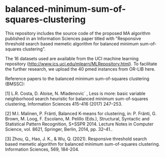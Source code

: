 # balanced-minimum-sum-of-squares-clustering
This repository includes the source code of the proposed MA algorithm published in an Information Sciences paper titled with "Responsive threshold search based memetic algorithm for balanced minimum sum-of-squares clustering".

The 16 datasets used are available from the UCI machine learning repository (http://www.ics.uci.edu/mlearn/MLRepository.html). To facilitate the further research, we upload the 40 pmed instances from OR-LIB here.

Reference papers to the balanced minimum sum-of-squares clustering (BMSSC):

[1] L.R. Costa, D. Aloise, N. Mladenovic´ , Less is more: basic variable neighborhood search heuristic for balanced minimum sum-of-squares clustering, Information Sciences 415–416 (2017) 247–253.

[2] M.I. Malinen, P. Fränti, Balanced K-means for clustering, in: P. Fränti, G. Brown, M. Loog, F. Escolano, M. Pelillo (Eds.), Structural, Syntactic and Statistical Pattern Recognition, S+SSPR 2014. Lecture Notes in Computer Science, vol. 8621, Springer, Berlin, 2014, pp. 32–41..

[3] Zhou, Q., Hao, J. K., & Wu, Q. (2021). Responsive threshold search based memetic algorithm for balanced minimum sum-of-squares clustering. Information Sciences, 569, 184-204.
